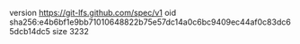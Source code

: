 version https://git-lfs.github.com/spec/v1
oid sha256:e4b6bf1e9bb71010648822b75e57dc14a0c6bc9409ec44af0c83dc65dcb14dc5
size 3232
